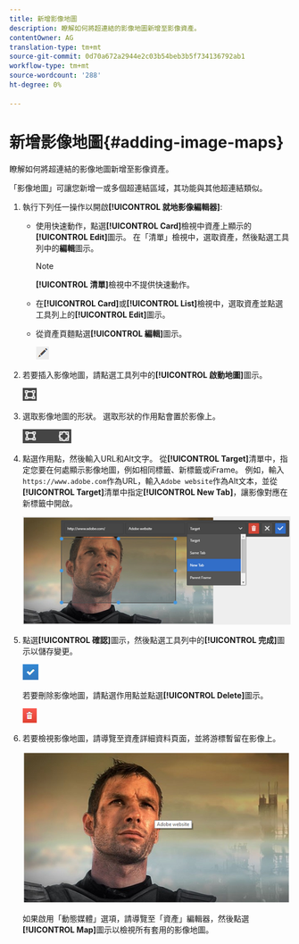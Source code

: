 ```yaml
---
title: 新增影像地圖
description: 瞭解如何將超連結的影像地圖新增至影像資產。
contentOwner: AG
translation-type: tm+mt
source-git-commit: 0d70a672a2944e2c03b54beb3b5f734136792ab1
workflow-type: tm+mt
source-wordcount: '288'
ht-degree: 0%

---
```



# 新增影像地圖{#adding-image-maps}

瞭解如何將超連結的影像地圖新增至影像資產。

「影像地圖」可讓您新增一或多個超連結區域，其功能與其他超連結類似。

1. 執行下列任一操作以開啟&#x200B;**[!UICONTROL 就地影像編輯器]**:

   * 使用快速動作，點選&#x200B;**[!UICONTROL Card]**&#x200B;檢視中資產上顯示的&#x200B;**[!UICONTROL Edit]**&#x200B;圖示。 在「清單」檢視中，選取資產，然後點選工具列中的&#x200B;**編輯**&#x200B;圖示。

      >[!NOTE]
      >
      >**[!UICONTROL 清單]**&#x200B;檢視中不提供快速動作。

   * 在&#x200B;**[!UICONTROL Card]**&#x200B;或&#x200B;**[!UICONTROL List]**&#x200B;檢視中，選取資產並點選工具列上的&#x200B;**[!UICONTROL Edit]**&#x200B;圖示。
   * 從資產頁麵點選&#x200B;**[!UICONTROL 編輯]**&#x200B;圖示。

      ![chlimage_1-420](assets/chlimage_1-420.png)

1. 若要插入影像地圖，請點選工具列中的&#x200B;**[!UICONTROL 啟動地圖]**&#x200B;圖示。

   ![chlimage_1-421](assets/chlimage_1-421.png)

1. 選取影像地圖的形狀。 選取形狀的作用點會置於影像上。

   ![chlimage_1-422](assets/chlimage_1-422.png)

1. 點選作用點，然後輸入URL和Alt文字。 從&#x200B;**[!UICONTROL Target]**&#x200B;清單中，指定您要在何處顯示影像地圖，例如相同標籤、新標籤或iFrame。 例如，輸入`https://www.adobe.com`作為URL，輸入`Adobe website`作為Alt文本，並從&#x200B;**[!UICONTROL Target]**&#x200B;清單中指定&#x200B;**[!UICONTROL New Tab]**，讓影像對應在新標籤中開啟。

   ![chlimage_1-423](assets/chlimage_1-423.png)

1. 點選&#x200B;**[!UICONTROL 確認]**&#x200B;圖示，然後點選工具列中的&#x200B;**[!UICONTROL 完成]**&#x200B;圖示以儲存變更。

   ![chlimage_1-424](assets/chlimage_1-424.png)

   若要刪除影像地圖，請點選作用點並點選&#x200B;**[!UICONTROL Delete]**&#x200B;圖示。

   ![chlimage_1-425](assets/chlimage_1-425.png)

1. 若要檢視影像地圖，請導覽至資產詳細資料頁面，並將游標暫留在影像上。

   ![chlimage_1-426](assets/chlimage_1-426.png)

   如果啟用「動態媒體」選項，請導覽至「資產」編輯器，然後點選&#x200B;**[!UICONTROL Map]**&#x200B;圖示以檢視所有套用的影像地圖。
